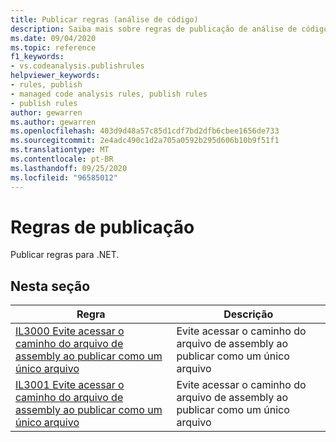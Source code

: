 ```yaml
---
title: Publicar regras (análise de código)
description: Saiba mais sobre regras de publicação de análise de código.
ms.date: 09/04/2020
ms.topic: reference
f1_keywords:
- vs.codeanalysis.publishrules
helpviewer_keywords:
- rules, publish
- managed code analysis rules, publish rules
- publish rules
author: gewarren
ms.author: gewarren
ms.openlocfilehash: 403d9d48a57c85d1cdf7bd2dfb6cbee1656de733
ms.sourcegitcommit: 2e4adc490c1d2a705a0592b295d606b10b9f51f1
ms.translationtype: MT
ms.contentlocale: pt-BR
ms.lasthandoff: 09/25/2020
ms.locfileid: "96585012"
---
```

# <a name="publish-rules"></a>Regras de publicação

Publicar regras para .NET.

## <a name="in-this-section"></a>Nesta seção

|Regra|Descrição|
|----------|-----------------|
|[IL3000 Evite acessar o caminho do arquivo de assembly ao publicar como um único arquivo](il3000.md)|Evite acessar o caminho do arquivo de assembly ao publicar como um único arquivo|
|[IL3001 Evite acessar o caminho do arquivo de assembly ao publicar como um único arquivo](il3001.md)|Evite acessar o caminho do arquivo de assembly ao publicar como um único arquivo|
